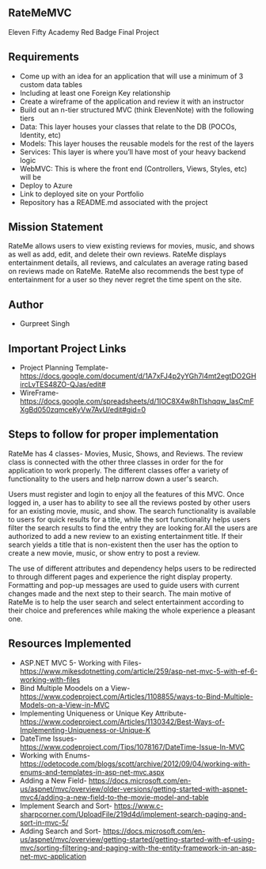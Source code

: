## RateMeMVC
Eleven Fifty Academy Red Badge Final Project

## Requirements

* Come up with an idea for an application that will use a minimum of 3 custom data tables
* Including at least one Foreign Key relationship
* Create a wireframe of the application and review it with an instructor
* Build out an n-tier structured MVC (think ElevenNote) with the following tiers
* Data: This layer houses your classes that relate to the DB (POCOs, Identity, etc)
* Models: This layer houses the reusable models for the rest of the layers
* Services: This layer is where you’ll have most of your heavy backend logic
* WebMVC: This is where the front end (Controllers, Views, Styles, etc) will be
* Deploy to Azure
* Link to deployed site on your Portfolio
* Repository has a README.md associated with the project

## Mission Statement

RateMe allows users to view existing reviews for movies, music, and shows as well as add, edit, and delete their own reviews. RateMe displays entertainment details, all reviews, and calculates an average rating based on reviews made on RateMe. RateMe also recommends the best type of entertainment for a user so they never regret the time spent on the site.

## Author

* Gurpreet Singh 

## Important Project Links

* Project Planning Template- https://docs.google.com/document/d/1A7xFJ4p2yYGh7l4mt2egtDO2GHircLvTES48ZO-QJas/edit#
* WireFrame- https://docs.google.com/spreadsheets/d/1IOC8X4w8hTlshqqw_lasCmFXgBd050zqmceKyVw7AvU/edit#gid=0

## Steps to follow for proper implementation  

RateMe has 4 classes- Movies, Music, Shows, and Reviews. The review class is connected with the other three classes in order for the for application to work properly. The different classes offer a variety of functionality to the users and help narrow down a user's search. 

Users must register and login to enjoy all the features of this MVC. Once logged in, a user has to ability to see all the reviews posted by other users for an existing movie, music, and show. The search functionality is available to users for quick results for a title, while the sort functionality helps users filter the search results to find the entry they are looking for.All the users are authorized to add a new review to an existing entertainment title. If their search yields a title that is non-existent then the user has the option to create a new movie, music, or show entry to post a review.  

The use of different attributes and dependency helps users to be redirected to through different pages and experience the right display property. Formatting and pop-up messages are used to guide users with current changes made and the next step to their search. The main motive of RateMe is to help the user search and select entertainment according to their choice and preferences while making the whole experience a pleasant one. 
 

## Resources Implemented

* ASP.NET MVC 5- Working with Files- https://www.mikesdotnetting.com/article/259/asp-net-mvc-5-with-ef-6-working-with-files
* Bind Multiple Moodels on a View- https://www.codeproject.com/Articles/1108855/ways-to-Bind-Multiple-Models-on-a-View-in-MVC
* Implementing Uniqueness or Unique Key Attribute- https://www.codeproject.com/Articles/1130342/Best-Ways-of-Implementing-Uniqueness-or-Unique-K
* DateTime Issues- https://www.codeproject.com/Tips/1078167/DateTime-Issue-In-MVC
* Working with Enums- https://odetocode.com/blogs/scott/archive/2012/09/04/working-with-enums-and-templates-in-asp-net-mvc.aspx
* Adding a New Field- https://docs.microsoft.com/en-us/aspnet/mvc/overview/older-versions/getting-started-with-aspnet-mvc4/adding-a-new-field-to-the-movie-model-and-table
* Implement Search and Sort- https://www.c-sharpcorner.com/UploadFile/219d4d/implement-search-paging-and-sort-in-mvc-5/
* Adding Search and Sort- https://docs.microsoft.com/en-us/aspnet/mvc/overview/getting-started/getting-started-with-ef-using-mvc/sorting-filtering-and-paging-with-the-entity-framework-in-an-asp-net-mvc-application
